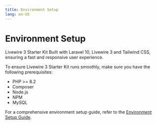 ```yaml
---
title: Environment Setup
lang: en-US
---
```


# Environment Setup

Livewire 3 Starter Kit Built with Laravel 10, Livewire 3 and Tailwind CSS, ensuring a fast and responsive user experience. 

To ensure Livewire 3 Starter Kit runs smoothly, make sure you have the following prerequisites:

- PHP >= 8.2
- Composer
- Node.js
- NPM
- MySQL

For a comprehensive environment setup guide, refer to the [Environment Setup Guide](/guide/environment.html).

